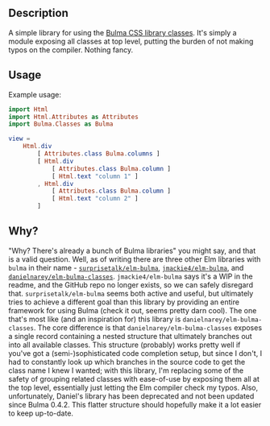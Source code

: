 ## Description
A simple library for using the [Bulma CSS library classes](https://bulma.io).
It's simply a module exposing all classes at top level, putting the burden of not making typos on the compiler. Nothing fancy.

## Usage

Example usage:

```elm
import Html
import Html.Attributes as Attributes
import Bulma.Classes as Bulma

view =
    Html.div
        [ Attributes.class Bulma.columns ]
        [ Html.div
            [ Attributes.class Bulma.column ]
            [ Html.text "column 1" ]
        , Html.div
            [ Attributes.class Bulma.column ]
            [ Html.text "column 2" ]
        ]
```


## Why?
"Why? There's already a bunch of Bulma libraries" you might say, and that is a valid question.
Well, as of writing there are three other Elm libraries with `bulma` in their name - [`surprisetalk/elm-bulma`](http://package.elm-lang.org/packages/surprisetalk/elm-bulma/6.0.2),
[`jmackie4/elm-bulma`](http://package.elm-lang.org/packages/jmackie4/elm-bulma/1.0.0), and [`danielnarey/elm-bulma-classes`](http://package.elm-lang.org/packages/danielnarey/elm-bulma-classes/2.0.15). `jmackie4/elm-bulma` says it's a WIP in the readme, and the GitHub repo no longer exists, so we can safely disregard that.
`surprisetalk/elm-bulma` seems both active and useful, but ultimately tries to achieve a different goal than this library by providing an entire framework for using Bulma (check it out, seems pretty darn cool).
The one that's most like (and an inspiration for) this library is `danielnarey/elm-bulma-classes`. The core difference is that `danielnarey/elm-bulma-classes` exposes a single record containing a nested structure that ultimately branches out into all available classes. This structure (probably) works pretty well if you've got a (semi-)sophisticated code completion setup, but since I don't, I had to constantly look up which branches in the source code to get the class name I knew I wanted; with this library, I'm replacing some of the safety of grouping related classes with ease-of-use by exposing them all at the top level, essentially just letting the Elm compiler check my typos. Also, unfortunately, Daniel's library has been deprecated and not been updated since Bulma 0.4.2. This flatter structure should hopefully make it a lot easier to keep up-to-date.

